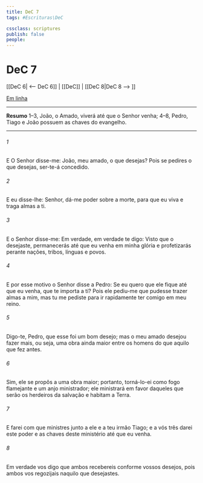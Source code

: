 ```yaml
---
title: DeC 7
tags: #Escrituras\DeC

cssclass: scriptures
publish: false
people:
---
```


# DeC 7
[[DeC 6| <-- DeC 6]] | [[DeC]] | [[DeC 8|DeC 8 --> ]]

[Em linha](https://churchofjesuschrist.org/study/scriptures/dc-testament/dc/7?lang=por)

---
__Resumo__
1–3, João, o Amado, viverá até que o Senhor venha; 4–8, Pedro, Tiago e João possuem as chaves do evangelho.

---
###### 1 
E O Senhor disse-me: João, meu amado, o que desejas? Pois se pedires o que desejas, ser-te-á concedido.

###### 2 
E eu disse-lhe: Senhor, dá-me poder sobre a morte, para que eu viva e traga almas a ti.

###### 3 
E o Senhor disse-me: Em verdade, em verdade te digo: Visto que o desejaste, permanecerás até que eu venha em minha glória e profetizarás perante nações, tribos, línguas e povos.

###### 4 
E por esse motivo o Senhor disse a Pedro: Se eu quero que ele fique até que eu venha, que te importa a ti? Pois ele pediu-me que pudesse trazer almas a mim, mas tu me pediste para ir rapidamente ter comigo em meu reino.

###### 5 
Digo-te, Pedro, que esse foi um bom desejo; mas o meu amado desejou fazer mais, ou seja, uma obra ainda maior entre os homens do que aquilo que fez antes.

###### 6 
Sim, ele se propôs a uma obra maior; portanto, torná-lo-ei como fogo flamejante e um anjo ministrador; ele ministrará em favor daqueles que serão os herdeiros da salvação e habitam a Terra.

###### 7 
E farei com que ministres junto a ele e a teu irmão Tiago; e a vós três darei este poder e as chaves deste ministério até que eu venha.

###### 8 
Em verdade vos digo que ambos recebereis conforme vossos desejos, pois ambos vos regozijais naquilo que desejastes.

